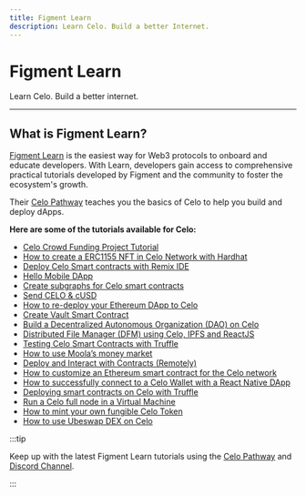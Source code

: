 ```yaml
---
title: Figment Learn
description: Learn Celo. Build a better Internet.
---
```


# Figment Learn

Learn Celo. Build a better internet.

---

## What is Figment Learn?

[Figment Learn](https://learn.figment.io/) is the easiest way for Web3 protocols to onboard and educate developers. With Learn, developers gain access to comprehensive practical tutorials developed by Figment and the community to foster the ecosystem's growth.

Their [Celo Pathway](https://learn.figment.io/protocols/celo) teaches you the basics of Celo to help you build and deploy dApps.

**Here are some of the tutorials available for Celo:**

- [Celo Crowd Funding Project Tutorial](https://learn.figment.io/tutorials/celo-crowd-funding-project)
- [How to create a ERC1155 NFT in Celo Network with Hardhat](https://learn.figment.io/tutorials/celo-hardhat-deploy-and-nft-app)
- [Deploy Celo Smart contracts with Remix IDE](https://learn.figment.io/tutorials/celo-for-remix)
- [Hello Mobile DApp](https://learn.figment.io/tutorials/hello-mobile-dapp)
- [Create subgraphs for Celo smart contracts](https://learn.figment.io/tutorials/celo-subgraphs)
- [Send CELO & cUSD](https://learn.figment.io/tutorials/hello-celo)
- [How to re-deploy your Ethereum DApp to Celo](https://learn.figment.io/tutorials/redploy-dapps-on-celo)
- [Create Vault Smart Contract](https://learn.figment.io/tutorials/create-vault-smart-contract)
- [Build a Decentralized Autonomous Organization (DAO) on Celo](https://learn.figment.io/tutorials/build-a-dao-on-celo)
- [Distributed File Manager (DFM) using Celo, IPFS and ReactJS](https://learn.figment.io/tutorials/distributed-file-manager-using-ipfs-celo-reactjs)
- [Testing Celo Smart Contracts with Truffle](https://learn.figment.io/tutorials/celo-testing-truffle)
- [How to use Moola’s money market](https://learn.figment.io/tutorials/moola-market)
- [Deploy and Interact with Contracts (Remotely)](https://learn.figment.io/tutorials/hello-contracts)
- [How to customize an Ethereum smart contract for the Celo network](https://learn.figment.io/tutorials/celo-contract-from-ethereum)
- [How to successfully connect to a Celo Wallet with a React Native DApp](https://learn.figment.io/tutorials/how-to-successfully-connect-to-a-celo-wallet-with-a-react-native-dapp)
- [Deploying smart contracts on Celo with Truffle](https://learn.figment.io/tutorials/deploying-smart-contracts-on-celo-with-truffle)
- [Run a Celo full node in a Virtual Machine](https://learn.figment.io/tutorials/how-to-run-a-celo-full-node-in-a-virtual-machine)
- [How to mint your own fungible Celo Token](https://learn.figment.io/tutorials/celo-erc20-token-on-remix)
- [How to use Ubeswap DEX on Celo](https://learn.figment.io/tutorials/celo-ubeswap-tutorial)

:::tip

Keep up with the latest Figment Learn tutorials using the [Celo Pathway](https://learn.figment.io/protocols/celo) and [Discord Channel](https://discord.com/invite/fszyM7K).

:::
